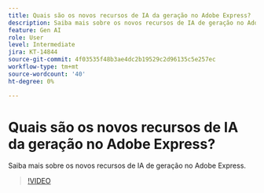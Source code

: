 ```yaml
---
title: Quais são os novos recursos de IA da geração no Adobe Express?
description: Saiba mais sobre os novos recursos de IA de geração no Adobe Express
feature: Gen AI
role: User
level: Intermediate
jira: KT-14844
source-git-commit: 4f03535f48b3ae4dc2b19529c2d96135c5e257ec
workflow-type: tm+mt
source-wordcount: '40'
ht-degree: 0%

---
```


# Quais são os novos recursos de IA da geração no Adobe Express?

Saiba mais sobre os novos recursos de IA de geração no Adobe Express.

>[!VIDEO](https://video.tv.adobe.com/v/3427018?quality=12&learn=on&hidetitle=true)
